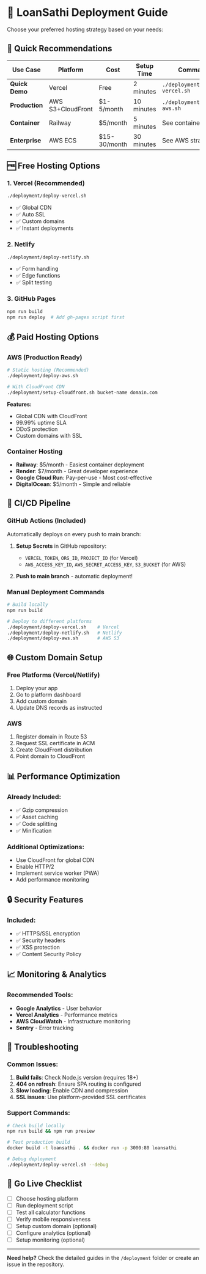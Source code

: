 # 🚀 LoanSathi Deployment Guide

Choose your preferred hosting strategy based on your needs:

## 🎯 Quick Recommendations

| Use Case | Platform | Cost | Setup Time | Command |
|----------|----------|------|------------|---------|
| **Quick Demo** | Vercel | Free | 2 minutes | `./deployment/deploy-vercel.sh` |
| **Production** | AWS S3+CloudFront | $1-5/month | 10 minutes | `./deployment/deploy-aws.sh` |
| **Container** | Railway | $5/month | 5 minutes | See container guide |
| **Enterprise** | AWS ECS | $15-30/month | 30 minutes | See AWS strategy |

## 🆓 Free Hosting Options

### 1. Vercel (Recommended)
```bash
./deployment/deploy-vercel.sh
```
- ✅ Global CDN
- ✅ Auto SSL
- ✅ Custom domains
- ✅ Instant deployments

### 2. Netlify
```bash
./deployment/deploy-netlify.sh
```
- ✅ Form handling
- ✅ Edge functions
- ✅ Split testing

### 3. GitHub Pages
```bash
npm run build
npm run deploy  # Add gh-pages script first
```

## 💰 Paid Hosting Options

### AWS (Production Ready)
```bash
# Static hosting (Recommended)
./deployment/deploy-aws.sh

# With CloudFront CDN
./deployment/setup-cloudfront.sh bucket-name domain.com
```

**Features:**
- Global CDN with CloudFront
- 99.99% uptime SLA
- DDoS protection
- Custom domains with SSL

### Container Hosting
- **Railway**: $5/month - Easiest container deployment
- **Render**: $7/month - Great developer experience
- **Google Cloud Run**: Pay-per-use - Most cost-effective
- **DigitalOcean**: $5/month - Simple and reliable

## 🔄 CI/CD Pipeline

### GitHub Actions (Included)
Automatically deploys on every push to main branch:

1. **Setup Secrets** in GitHub repository:
   - `VERCEL_TOKEN`, `ORG_ID`, `PROJECT_ID` (for Vercel)
   - `AWS_ACCESS_KEY_ID`, `AWS_SECRET_ACCESS_KEY`, `S3_BUCKET` (for AWS)

2. **Push to main branch** - automatic deployment!

### Manual Deployment Commands

```bash
# Build locally
npm run build

# Deploy to different platforms
./deployment/deploy-vercel.sh    # Vercel
./deployment/deploy-netlify.sh   # Netlify
./deployment/deploy-aws.sh       # AWS S3
```

## 🌐 Custom Domain Setup

### Free Platforms (Vercel/Netlify)
1. Deploy your app
2. Go to platform dashboard
3. Add custom domain
4. Update DNS records as instructed

### AWS
1. Register domain in Route 53
2. Request SSL certificate in ACM
3. Create CloudFront distribution
4. Point domain to CloudFront

## 📊 Performance Optimization

### Already Included:
- ✅ Gzip compression
- ✅ Asset caching
- ✅ Code splitting
- ✅ Minification

### Additional Optimizations:
- Use CloudFront for global CDN
- Enable HTTP/2
- Implement service worker (PWA)
- Add performance monitoring

## 🔒 Security Features

### Included:
- ✅ HTTPS/SSL encryption
- ✅ Security headers
- ✅ XSS protection
- ✅ Content Security Policy

## 📈 Monitoring & Analytics

### Recommended Tools:
- **Google Analytics** - User behavior
- **Vercel Analytics** - Performance metrics
- **AWS CloudWatch** - Infrastructure monitoring
- **Sentry** - Error tracking

## 🚨 Troubleshooting

### Common Issues:

1. **Build fails**: Check Node.js version (requires 18+)
2. **404 on refresh**: Ensure SPA routing is configured
3. **Slow loading**: Enable CDN and compression
4. **SSL issues**: Use platform-provided SSL certificates

### Support Commands:
```bash
# Check build locally
npm run build && npm run preview

# Test production build
docker build -t loansathi . && docker run -p 3000:80 loansathi

# Debug deployment
./deployment/deploy-vercel.sh --debug
```

## 🎉 Go Live Checklist

- [ ] Choose hosting platform
- [ ] Run deployment script
- [ ] Test all calculator functions
- [ ] Verify mobile responsiveness
- [ ] Setup custom domain (optional)
- [ ] Configure analytics (optional)
- [ ] Setup monitoring (optional)

---

**Need help?** Check the detailed guides in the `/deployment` folder or create an issue in the repository.
